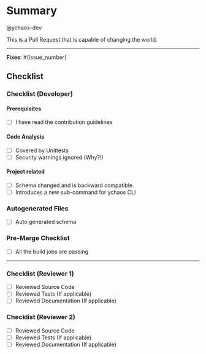 # Summary

@ychaos-dev

<!-- 
    Provide a general summary of what changes are you proposing in this
    pull request. This may include the approaches taken to solve a problem
-->

This is a Pull Request that is capable of changing the world.

---

**Fixes**: #{issue_number}

<!-- 
    Link the issue number that this PR intends to fix. We highly
    recommend you to create an issue so that we can discuss on the approaches
    and all the possible solutions.
    
    Although, creating an issue is not mandatory and you are welcome to fix
    any issue!
-->

## Checklist

### Checklist (Developer)

#### Prerequisites
- [ ] I have read the contribution guidelines

#### Code Analysis
- [ ] Covered by Unittests
- [ ] Security warnings ignored (Why?!)

#### Project related
- [ ] Schema changed and is backward compatible.
- [ ] Introduces a new sub-command for ychaos CLI

### Autogenerated Files
- [ ] Auto generated schema

### Pre-Merge Checklist

- [ ] All the build jobs are passing

---

### Checklist (Reviewer 1)

- [ ] Reviewed Source Code
- [ ] Reviewed Tests (If applicable)
- [ ] Reviewed Documentation (If applicable)

### Checklist (Reviewer 2)

- [ ] Reviewed Source Code
- [ ] Reviewed Tests (If applicable)
- [ ] Reviewed Documentation (If applicable)
